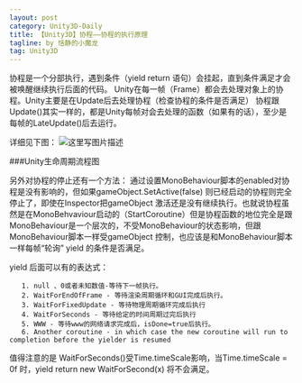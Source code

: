 ```yaml
---
layout: post
category: Unity3D-Daily
title: 【Unity3D】协程——协程的执行原理
tagline: by 恬静的小魔龙
tag: Unity3D
---
```


协程是一个分部执行，遇到条件（yield return 语句）会挂起，直到条件满足才会被唤醒继续执行后面的代码。
        Unity在每一帧（Frame）都会去处理对象上的协程。Unity主要是在Update后去处理协程（检查协程的条件是否满足）
        协程跟Update()其实一样的，都是Unity每帧对会去处理的函数（如果有的话），至少是每帧的LateUpdate()后去运行。

详细见下图：
![这里写图片描述](https://img-blog.csdn.net/20180709174654363?watermark/2/text/aHR0cHM6Ly9ibG9nLmNzZG4ubmV0L3E3NjQ0MjQ1Njc=/font/5a6L5L2T/fontsize/400/fill/I0JBQkFCMA==/dissolve/70)

###Unity生命周期流程图
 
另外对协程的停止还有一个方法：
通过设置MonoBehaviour脚本的enabled对协程是没有影响的，但如果gameObject.SetActive(false) 则已经启动的协程则完全停止了，即使在Inspector把gameObject 激活还是没有继续执行。也就说协程虽然是在MonoBehvaviour启动的（StartCoroutine）但是协程函数的地位完全是跟MonoBehaviour是一个层次的，不受MonoBehaviour的状态影响，但跟MonoBehaviour脚本一样受gameObject 控制，也应该是和MonoBehaviour脚本一样每帧“轮询” yield 的条件是否满足。
       
yield 后面可以有的表达式：
 
       1. null 、0或者未知数值-等待下一帧执行。
       2. WaitForEndOfFrame - 等待渲染周期循环和GUI完成后执行。
       3. WaitForFixedUpdate - 等待物理周期循环完成后执行
       4. WaitForSeconds - 等待给定的时间周期过完后执行
       5. WWW - 等待www的网络请求完成后，isDone=true后执行。
       6. Another coroutine - in which case the new coroutine will run to completion before the yielder is resumed
值得注意的是 WaitForSeconds()受Time.timeScale影响，当Time.timeScale = 0f 时，yield return new WaitForSecond(x) 将不会满足。